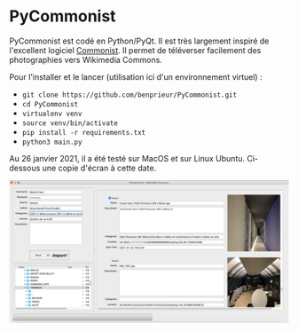 # PyCommonist

PyCommonist est codé en Python/PyQt. Il est très largement inspiré de l'excellent logiciel [Commonist](https://commons.wikimedia.org/wiki/Commons:Commonist/fr). Il permet de téléverser facilement des photographies vers Wikimedia Commons.

Pour l'installer et le lancer (utilisation ici d'un environnement virtuel) :
* `git clone https://github.com/benprieur/PyCommonist.git`
* `cd PyCommonist`
* `virtualenv venv`
* `source venv/bin/activate`
* `pip install -r requirements.txt`
* `python3 main.py`

Au 26 janvier 2021, il a été testé sur MacOS et sur Linux Ubuntu. Ci-dessous une copie d'écran à cette date.

![Screenshot](img/screenshot0.png "Screenshot")
